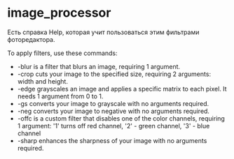 # image_processor

Есть справка Help, которая учит пользоваться этим фильтрами фоторедактора.

To apply filters, use these commands:

- -blur is  a filter that blurs an image, requiring 1 argument.
- -crop cuts your image to the specified size, requiring 2 arguments: width and height.
- -edge grayscales an image and applies a specific matrix to each pixel. It needs 1 argument from 0 to 1.
- -gs converts your image to grayscale with no arguments required.
- -neg converts your image to negative with no arguments required.
- -offc is a custom filter that disables one of the color channels, requiring 1 argument:
                 '1' turns off red channel, '2' - green channel, '3' - blue channel
- -sharp enhances the sharpness of your image with no arguments required.
